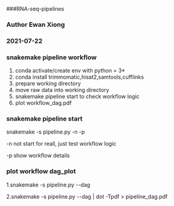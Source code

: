 ###RNA-seq-pipelines 
### Author Ewan Xiong
### 2021-07-22

### snakemake pipeline workflow
1. conda activate/create env with python = 3*
2. conda install trimmomatic,hisat2,samtools,cufflinks 
3. prepare working directory 
4. move raw data into working directory
5. snakemake pipeline start to check workflow logic 
6. plot workflow_dag.pdf 

### snakemake pipeline start

snakemake -s pipeline.py -n -p

-n not start for reall, just test workflow logic

-p show workflow details

### plot workflow dag_plot 

1.snakemake -s pipeline.py --dag

2.snakemake -s pipeline.py --dag | dot -Tpdf > pipeline_dag.pdf








